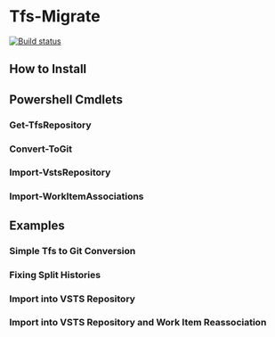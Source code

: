 # Tfs-Migrate

[![Build status](https://ci.appveyor.com/api/projects/status/97r3hxl15qufel9u?svg=true)](https://ci.appveyor.com/project/alastairgould/tfs-migrate)

## How to Install

## Powershell Cmdlets

### Get-TfsRepository

### Convert-ToGit

### Import-VstsRepository

### Import-WorkItemAssociations

## Examples

### Simple Tfs to Git Conversion

### Fixing Split Histories

### Import into VSTS Repository

### Import into VSTS Repository and Work Item Reassociation
